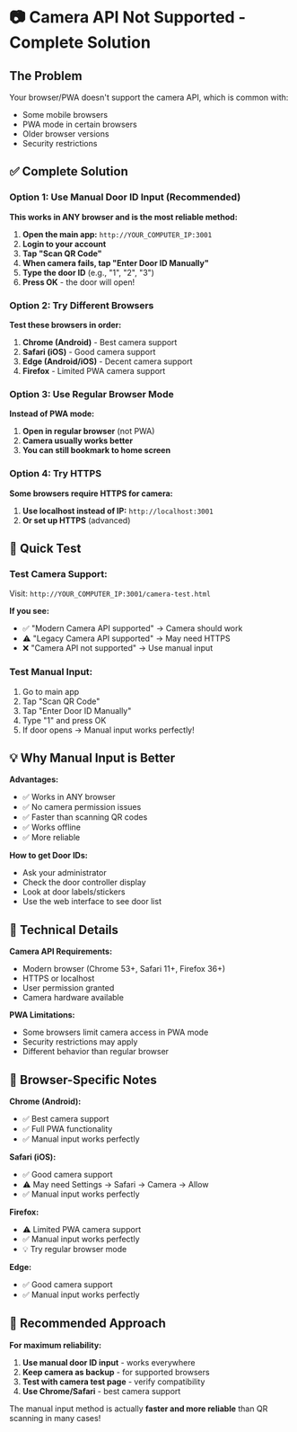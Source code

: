 # 📷 Camera API Not Supported - Complete Solution

## The Problem
Your browser/PWA doesn't support the camera API, which is common with:
- Some mobile browsers
- PWA mode in certain browsers
- Older browser versions
- Security restrictions

## ✅ Complete Solution

### Option 1: Use Manual Door ID Input (Recommended)
**This works in ANY browser and is the most reliable method:**

1. **Open the main app:** `http://YOUR_COMPUTER_IP:3001`
2. **Login to your account**
3. **Tap "Scan QR Code"**
4. **When camera fails, tap "Enter Door ID Manually"**
5. **Type the door ID** (e.g., "1", "2", "3")
6. **Press OK** - the door will open!

### Option 2: Try Different Browsers
**Test these browsers in order:**

1. **Chrome (Android)** - Best camera support
2. **Safari (iOS)** - Good camera support  
3. **Edge (Android/iOS)** - Decent camera support
4. **Firefox** - Limited PWA camera support

### Option 3: Use Regular Browser Mode
**Instead of PWA mode:**

1. **Open in regular browser** (not PWA)
2. **Camera usually works better**
3. **You can still bookmark to home screen**

### Option 4: Try HTTPS
**Some browsers require HTTPS for camera:**

1. **Use localhost instead of IP:** `http://localhost:3001`
2. **Or set up HTTPS** (advanced)

## 🚀 Quick Test

### Test Camera Support:
Visit: `http://YOUR_COMPUTER_IP:3001/camera-test.html`

**If you see:**
- ✅ "Modern Camera API supported" → Camera should work
- ⚠️ "Legacy Camera API supported" → May need HTTPS
- ❌ "Camera API not supported" → Use manual input

### Test Manual Input:
1. Go to main app
2. Tap "Scan QR Code" 
3. Tap "Enter Door ID Manually"
4. Type "1" and press OK
5. If door opens → Manual input works perfectly!

## 💡 Why Manual Input is Better

**Advantages:**
- ✅ Works in ANY browser
- ✅ No camera permission issues
- ✅ Faster than scanning QR codes
- ✅ Works offline
- ✅ More reliable

**How to get Door IDs:**
- Ask your administrator
- Check the door controller display
- Look at door labels/stickers
- Use the web interface to see door list

## 🔧 Technical Details

**Camera API Requirements:**
- Modern browser (Chrome 53+, Safari 11+, Firefox 36+)
- HTTPS or localhost
- User permission granted
- Camera hardware available

**PWA Limitations:**
- Some browsers limit camera access in PWA mode
- Security restrictions may apply
- Different behavior than regular browser

## 📱 Browser-Specific Notes

**Chrome (Android):**
- ✅ Best camera support
- ✅ Full PWA functionality
- ✅ Manual input works perfectly

**Safari (iOS):**
- ✅ Good camera support
- ⚠️ May need Settings → Safari → Camera → Allow
- ✅ Manual input works perfectly

**Firefox:**
- ⚠️ Limited PWA camera support
- ✅ Manual input works perfectly
- 💡 Try regular browser mode

**Edge:**
- ✅ Good camera support
- ✅ Manual input works perfectly

## 🎯 Recommended Approach

**For maximum reliability:**
1. **Use manual door ID input** - works everywhere
2. **Keep camera as backup** - for supported browsers
3. **Test with camera test page** - verify compatibility
4. **Use Chrome/Safari** - best camera support

The manual input method is actually **faster and more reliable** than QR scanning in many cases!
